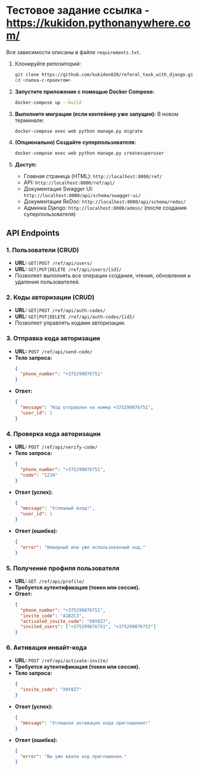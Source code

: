 # Тестовое задание ссылка - https://kukidon.pythonanywhere.com/


Все зависимости описаны в файле `requirements.txt`.


1.  Клонируйте репозиторий:
    ```bash
    git clone https://github.com/kukidon820/referal_task_with_django.git
    cd <папка-с-проектом>
    ```

2.  **Запустите приложение с помощью Docker Compose:**
    ```bash
    docker-compose up --build
    ```

3.  **Выполните миграции (если контейнер уже запущен):**
    В новом терминале:
    ```bash
    docker-compose exec web python manage.py migrate
    ```

4.  **(Опционально) Создайте суперпользователя:**
    ```bash
    docker-compose exec web python manage.py createsuperuser
    ```

5.  **Доступ:**
    *   Главная страница (HTML): `http://localhost:8000/ref/`
    *   API: `http://localhost:8000/ref/api/`
    *   Документация Swagger UI: `http://localhost:8000/api/schema/swagger-ui/`
    *   Документация ReDoc: `http://localhost:8000/api/schema/redoc/`
    *   Админка Django: `http://localhost:8000/admin/` (после создания суперпользователя)

## API Endpoints

### 1. Пользователи (CRUD)
*   **URL:** `GET|POST /ref/api/users/`
*   **URL:** `GET|PUT|DELETE /ref/api/users/{id}/`
*   Позволяет выполнять все операции создания, чтения, обновления и удаления пользователей.

### 2. Коды авторизации (CRUD)
*   **URL:** `GET|POST /ref/api/auth-codes/`
*   **URL:** `GET|PUT|DELETE /ref/api/auth-codes/{id}/`
*   Позволяет управлять кодами авторизации.

### 3. Отправка кода авторизации
*   **URL:** `POST /ref/api/send-code/`
*   **Тело запроса:**
    ```json
    {
      "phone_number": "+375299876751"
    }
    ```
*   **Ответ:**
    ```json
    {
      "message": "Код отправлен на номер +375299876751",
      "user_id": 1
    }
    ```

### 4. Проверка кода авторизации
*   **URL:** `POST /ref/api/verify-code/`
*   **Тело запроса:**
    ```json
    {
      "phone_number": "+375299876751",
      "code": "1234"
    }
    ```
*   **Ответ (успех):**
    ```json
    {
      "message": "Успешный вход!",
      "user_id": 1
    }
    ```
*   **Ответ (ошибка):**
    ```json
    {
      "error": "Неверный или уже использованный код."
    }
    ```

### 5. Получение профиля пользователя
*   **URL:** `GET /ref/api/profile/`
*   **Требуется аутентификация (токен или сессия).**
*   **Ответ:**
    ```json
    {
      "phone_number": "+375299876751",
      "invite_code": "A1B2C3",
      "activated_invite_code": "X9Y8Z7",
      "invited_users": ["+375299876751", "+375299876753"]
    }
    ```

### 6. Активация инвайт-кода
*   **URL:** `POST /ref/api/activate-invite/`
*   **Требуется аутентификация (токен или сессия).**
*   **Тело запроса:**
    ```json
    {
      "invite_code": "X9Y8Z7"
    }
    ```
*   **Ответ (успех):**
    ```json
    {
      "message": "Успешная активация кода приглашения!"
    }
    ```
*   **Ответ (ошибка):**
    ```json
    {
      "error": "Вы уже ввели код приглашения."
    }
    ```
